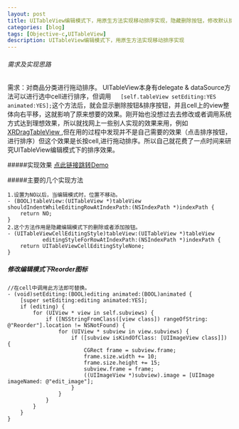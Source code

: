 ```yaml
---
layout: post
title: UITableView编辑模式下，用原生方法实现移动排序实现，隐藏删除按钮，修改默认排序图片
categories: [blog]
tags: [Objective-c,UITableView]
description: UITableView编辑模式下，用原生方法实现移动排序实现
---
```


###### 需求及实现思路
 需求：对商品分类进行拖动排序。
 UITableView本身有delegate & dataSource方法可以进行选中cell进行排序，但调用`   [self.tableView setEditing:YES
                          animated:YES];`这个方法后，就会显示删除按钮&排序按钮，并且cell上的view整体向右平移，这就影响了原来想要的效果。刚开始也没想过去去修改或者调用系统方式达到理想效果，所以就找网上一些别人实现的效果来用，例如 [XRDragTableView
](https://github.com/codingZero/XRDragTableView),但在用的过程中发现并不是自己需要的效果（点击排序按钮，进行排序）但这个效果是长按cell,进行拖动排序。所以自己就花费了一点时间来研究UITableView编辑模式下的排序效果。

#####实现效果
[点此链接跳转Demo](https://github.com/zfx5130/TableViewEditDemo)

#####主要的几个实现方法

```
1.设置为NO以后，当编辑模式时，位置不移动。
- (BOOL)tableView:(UITableView *)tableView shouldIndentWhileEditingRowAtIndexPath:(NSIndexPath *)indexPath {
    return NO;
}
2.这个方法作用是隐藏编辑模式下的删除或者添加按钮。
- (UITableViewCellEditingStyle)tableView:(UITableView *)tableView
           editingStyleForRowAtIndexPath:(NSIndexPath *)indexPath {
    return UITableViewCellEditingStyleNone;
}

```

##### 修改编辑模式下Reorder图标

```
//在cell中调用此方法即可替换。
- (void)setEditing:(BOOL)editing animated:(BOOL)animated {
    [super setEditing:editing animated:YES];
    if (editing) {
        for (UIView * view in self.subviews) {
            if ([NSStringFromClass([view class]) rangeOfString: @"Reorder"].location != NSNotFound) {
                for (UIView * subview in view.subviews) {
                    if ([subview isKindOfClass: [UIImageView class]]) {
                        CGRect frame = subview.frame;
                        frame.size.width += 10;
                        frame.size.height += 15;
                        subview.frame = frame;
                        ((UIImageView *)subview).image = [UIImage imageNamed: @"edit_image"];
                    }
                }
            }
        }
    }
}

```

                          


